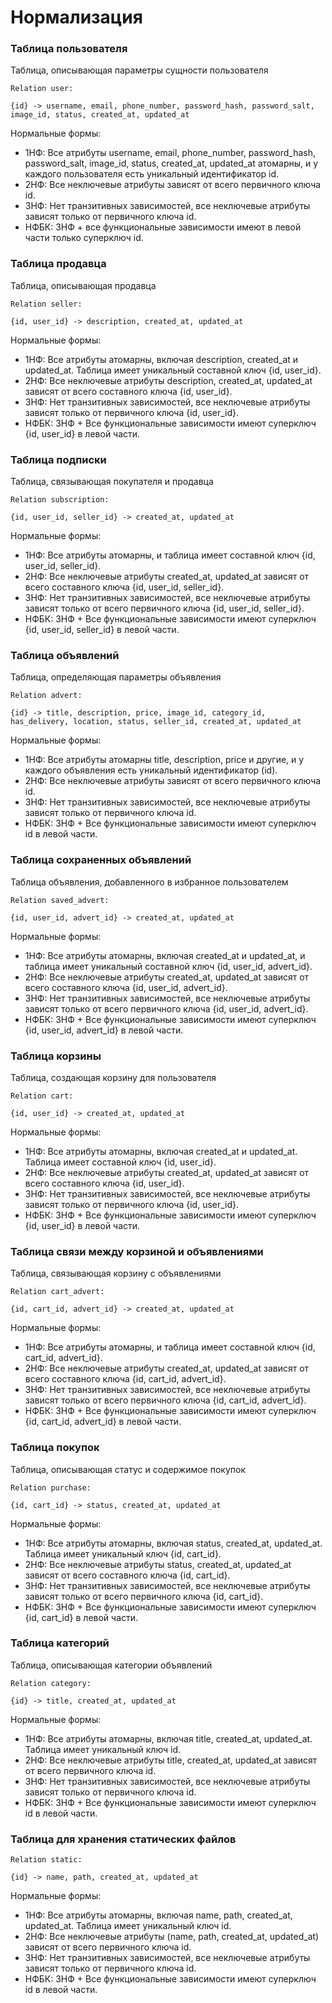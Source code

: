 # Нормализация

### Таблица пользователя
Таблица, описывающая параметры сущности пользователя
```
Relation user:

{id} -> username, email, phone_number, password_hash, password_salt, image_id, status, created_at, updated_at
```

Нормальные формы:
- 1НФ: Все атрибуты username, email, phone_number, password_hash, password_salt, image_id, status, created_at, updated_at атомарны, и у каждого пользователя есть уникальный идентификатор id.
- 2НФ: Все неключевые атрибуты зависят от всего первичного ключа id.
- 3НФ: Нет транзитивных зависимостей, все неключевые атрибуты зависят только от первичного ключа id.
- НФБК: 3НФ +  все функциональные зависимости имеют в левой части только суперключ id.

### Таблица продавца
Таблица, описывающая продавца
```
Relation seller:

{id, user_id} -> description, created_at, updated_at
```

Нормальные формы:
- 1НФ: Все атрибуты атомарны, включая description, created_at и updated_at. Таблица имеет уникальный составной ключ {id, user_id}.
- 2НФ: Все неключевые атрибуты description, created_at, updated_at зависят от всего составного ключа {id, user_id}.
- 3НФ: Нет транзитивных зависимостей, все неключевые атрибуты зависят только от первичного ключа {id, user_id}.
- НФБК: 3НФ + Все функциональные зависимости имеют суперключ {id, user_id} в левой части.

### Таблица подписки
Таблица, связывающая покупателя и продавца
```
Relation subscription:

{id, user_id, seller_id} -> created_at, updated_at
```

Нормальные формы:
- 1НФ: Все атрибуты атомарны, и таблица имеет составной ключ {id, user_id, seller_id}.
- 2НФ: Все неключевые атрибуты created_at, updated_at зависят от всего составного ключа {id, user_id, seller_id}.
- 3НФ: Нет транзитивных зависимостей, все неключевые атрибуты зависят только от всего первичного ключа {id, user_id, seller_id}.
- НФБК: 3НФ + Все функциональные зависимости имеют суперключ {id, user_id, seller_id} в левой части.

### Таблица объявлений
Таблица, определяющая параметры объявления
```
Relation advert:

{id} -> title, description, price, image_id, category_id, has_delivery, location, status, seller_id, created_at, updated_at
```

Нормальные формы:
- 1НФ: Все атрибуты атомарны title, description, price и другие, и у каждого объявления есть уникальный идентификатор (id).
- 2НФ: Все неключевые атрибуты зависят от всего первичного ключа id.
- 3НФ: Нет транзитивных зависимостей, все неключевые атрибуты зависят только от первичного ключа id.
- НФБК: 3НФ + Все функциональные зависимости имеют суперключ id в левой части.

### Таблица сохраненных объявлений
Таблица объявления, добавленного в избранное пользователем
```
Relation saved_advert:

{id, user_id, advert_id} -> created_at, updated_at
```

Нормальные формы:
- 1НФ: Все атрибуты атомарны, включая created_at и updated_at, и таблица имеет уникальный составной ключ {id, user_id, advert_id}.
- 2НФ: Все неключевые атрибуты created_at, updated_at зависят от всего составного ключа {id, user_id, advert_id}.
- 3НФ: Нет транзитивных зависимостей, все неключевые атрибуты зависят только от всего первичного ключа {id, user_id, advert_id}.
- НФБК: 3НФ + Все функциональные зависимости имеют суперключ {id, user_id, advert_id} в левой части.

### Таблица корзины
Таблица, создающая корзину для пользователя
```
Relation cart:

{id, user_id} -> created_at, updated_at
```

Нормальные формы:
- 1НФ: Все атрибуты атомарны, включая created_at и updated_at. Таблица имеет составной ключ {id, user_id}.
- 2НФ: Все неключевые атрибуты created_at, updated_at зависят от всего составного ключа {id, user_id}.
- 3НФ: Нет транзитивных зависимостей, все неключевые атрибуты зависят только от первичного ключа {id, user_id}.
- НФБК: 3НФ + Все функциональные зависимости имеют суперключ {id, user_id} в левой части.

### Таблица связи между корзиной и объявлениями
Таблица, связывающая корзину с объявлениями
```
Relation cart_advert:

{id, cart_id, advert_id} -> created_at, updated_at
```

Нормальные формы:
- 1НФ: Все атрибуты атомарны, и таблица имеет составной ключ {id, cart_id, advert_id}.
- 2НФ: Все неключевые атрибуты created_at, updated_at зависят от всего составного ключа {id, cart_id, advert_id}.
- 3НФ: Нет транзитивных зависимостей, все неключевые атрибуты зависят только от всего первичного ключа {id, cart_id, advert_id}.
- НФБК: 3НФ + Все функциональные зависимости имеют суперключ {id, cart_id, advert_id} в левой части.

### Таблица покупок
Таблица, описывающая статус и содержимое покупок
```
Relation purchase:

{id, cart_id} -> status, created_at, updated_at
```

Нормальные формы:
- 1НФ: Все атрибуты атомарны, включая status, created_at, updated_at. Таблица имеет уникальный ключ {id, cart_id}.
- 2НФ: Все неключевые атрибуты status, created_at, updated_at зависят от всего составного ключа {id, cart_id}.
- 3НФ: Нет транзитивных зависимостей, все неключевые атрибуты зависят только от всего первичного ключа {id, cart_id}.
- НФБК: 3НФ + Все функциональные зависимости имеют суперключ {id, cart_id} в левой части.

### Таблица категорий
Таблица, описывающая категории объявлений
```
Relation category:

{id} -> title, created_at, updated_at
```

Нормальные формы:
- 1НФ: Все атрибуты атомарны, включая title, created_at, updated_at. Таблица имеет уникальный ключ id.
- 2НФ: Все неключевые атрибуты title, created_at, updated_at зависят от всего первичного ключа id.
- 3НФ: Нет транзитивных зависимостей, все неключевые атрибуты зависят только от первичного ключа id.
- НФБК: 3НФ + Все функциональные зависимости имеют суперключ id в левой части.

### Таблица для хранения статических файлов
```
Relation static:

{id} -> name, path, created_at, updated_at
```
Нормальные формы:
- 1НФ: Все атрибуты атомарны, включая name, path, created_at, updated_at. Таблица имеет уникальный ключ id.
- 2НФ: Все неключевые атрибуты (name, path, created_at, updated_at) зависят от всего первичного ключа id.
- 3НФ: Нет транзитивных зависимостей, все неключевые атрибуты зависят только от первичного ключа id.
- НФБК: 3НФ + Все функциональные зависимости имеют суперключ id в левой части.